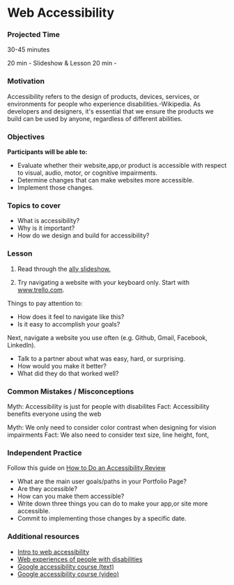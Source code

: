 # Web Accessibility

### Projected Time
30-45 minutes

20 min - Slideshow & Lesson
20 min - 

### Motivation
Accessibility refers to the design of products, devices, services, or environments for people who experience disabilities.-Wikipedia. As developers and designers, it's essential that we ensure the products we build can be used by anyone, regardless of different abilities.

### Objectives
**Participants will be able to:**
- Evaluate whether their website,app,or product is accessible with respect to visual, audio, motor, or cognitive impairments.
- Determine changes that can make websites more accessible.
- Implement those changes.

### Topics to cover
- What is accessibility?
- Why is it important?
- How do we design and build for accessibility?

### Lesson

1. Read through the [ally slideshow.](https://docs.google.com/presentation/d/13ROF6Eq4sQwUMFOwDYQPxvCw-vhz5A-Q5gACalNXQyU/edit?usp=sharing)

2. Try navigating a website with your keyboard only.
Start with www.trello.com. 

Things to pay attention to:
- How does it feel to navigate like this?
- Is it easy to accomplish your goals?

Next, navigate a website you use often (e.g. Github, Gmail, Facebook, LinkedIn).
- Talk to a partner about what was easy, hard, or surprising.
- How would you make it better?
- What did they do that worked well?

### Common Mistakes / Misconceptions

Myth: Accessibility is just for people with disabilites
Fact: Accessibility benefits everyone using the web

Myth: We only need to consider color contrast when designing for vision impairments 
Fact: We also need to consider text size, line height, font,

### Independent Practice

Follow this guide on [How to Do an Accessibility Review](https://developers.google.com/web/fundamentals/accessibility/how-to-review)
- What are the main user goals/paths in your Portfolio Page?
- Are they accessible?
- How can you make them accessible?
- Write down three things you can do to make your app,or site more accessible.
- Commit to implementing those changes by a specific date.

### Additional resources

- [Intro to web accessibility](https://www.creativebloq.com/netmag/simple-introduction-web-accessibility-7116888)
- [Web experiences of people with disabilities](https://webaim.org/intro/#people)
- [Google accessibility course (text)](https://developers.google.com/web/fundamentals/accessibility/) 
- [Google accessibility course (video)](https://www.udacity.com/course/web-accessibility--ud891)

